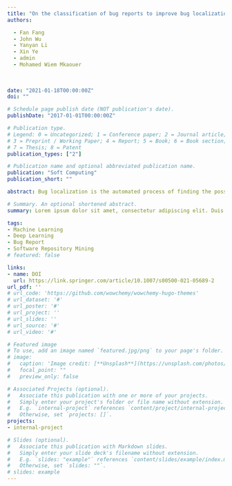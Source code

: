 ```yaml
---
title: "On the classification of bug reports to improve bug localization"
authors:

  - Fan Fang
  - John Wu
  - Yanyan Li
  - Xin Ye
  - admin
  - Mohamed Wiem Mkaouer
  
  
  
date: "2021-01-18T00:00:00Z"
doi: ""

# Schedule page publish date (NOT publication's date).
publishDate: "2017-01-01T00:00:00Z"

# Publication type.
# Legend: 0 = Uncategorized; 1 = Conference paper; 2 = Journal article;
# 3 = Preprint / Working Paper; 4 = Report; 5 = Book; 6 = Book section;
# 7 = Thesis; 8 = Patent
publication_types: ["2"]

# Publication name and optional abbreviated publication name.
publication: "Soft Computing"
publication_short: ""

abstract: Bug localization is the automated process of finding the possible faulty files in a software project. Bug localization allows developers to concentrate on vital files. Information retrieval (IR)-based approaches have been proposed to assist automatically identify software defects by using bug report information. However, some bug reports that are not semantically related to the relevant code are not helpful to IR-based systems. Running an IR-based reporting system can lead to false-positive results. In this paper, we propose a classification model for classifying a bug report as either uninformative or informative. Our approach helps to lower false positives and increase ranking performances by filtering uninformative information before running an IR-based bug location system. The model is based on implicit features learned from bug reports that use neural networks and explicit features defined manually. 

# Summary. An optional shortened abstract.
summary: Lorem ipsum dolor sit amet, consectetur adipiscing elit. Duis posuere tellus ac convallis placerat. Proin tincidunt magna sed ex sollicitudin condimentum.

tags:
- Machine Learning
- Deep Learning
- Bug Report
- Software Repository Mining
# featured: false

links:
- name: DOI
  url: https://link.springer.com/article/10.1007/s00500-021-05689-2
url_pdf: ''
# url_code: 'https://github.com/wowchemy/wowchemy-hugo-themes'
# url_dataset: '#'
# url_poster: '#'
# url_project: ''
# url_slides: ''
# url_source: '#'
# url_video: '#'

# Featured image
# To use, add an image named `featured.jpg/png` to your page's folder. 
# image:
#   caption: 'Image credit: [**Unsplash**](https://unsplash.com/photos/s9CC2SKySJM)'
#   focal_point: ""
#   preview_only: false

# Associated Projects (optional).
#   Associate this publication with one or more of your projects.
#   Simply enter your project's folder or file name without extension.
#   E.g. `internal-project` references `content/project/internal-project/index.md`.
#   Otherwise, set `projects: []`.
projects:
- internal-project

# Slides (optional).
#   Associate this publication with Markdown slides.
#   Simply enter your slide deck's filename without extension.
#   E.g. `slides: "example"` references `content/slides/example/index.md`.
#   Otherwise, set `slides: ""`.
# slides: example
---
```


<!-- {{% callout note %}}
Create your slides in Markdown - click the *Slides* button to check out the example.
{{% /callout %}}

Supplementary notes can be added here, including [code, math, and images](https://wowchemy.com/docs/writing-markdown-latex/). -->
